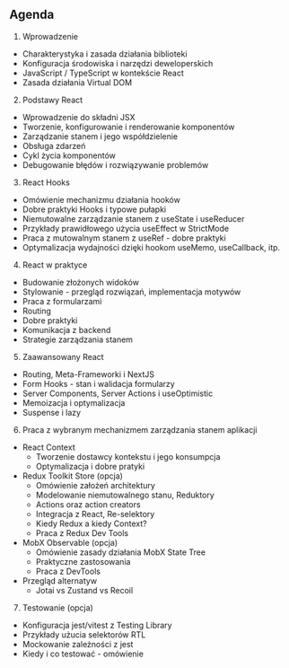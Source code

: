 ## Agenda

1. Wprowadzenie
- Charakterystyka i zasada działania biblioteki
- Konfiguracja środowiska i narzędzi deweloperskich
- JavaScript / TypeScript w kontekście React
- Zasada działania Virtual DOM
2. Podstawy React
- Wprowadzenie do składni JSX
- Tworzenie, konfigurowanie i renderowanie komponentów
- Zarządzanie stanem i jego współdzielenie
- Obsługa zdarzeń
- Cykl życia komponentów
- Debugowanie błędów i rozwiązywanie problemów
3. React Hooks
- Omówienie mechanizmu działania hooków
- Dobre praktyki Hooks i typowe pułapki
- Niemutowalne zarządzanie stanem z useState i useReducer
- Przykłady prawidłowego użycia useEffect w StrictMode
- Praca z mutowalnym stanem z useRef - dobre praktyki
- Optymalizacja wydajności dzięki hookom useMemo, useCallback, itp.
4. React w praktyce
- Budowanie złożonych widoków
- Stylowanie - przegląd rozwiązań, implementacja motywów
- Praca z formularzami
- Routing
- Dobre praktyki
- Komunikacja z backend
- Strategie zarządzania stanem
5. Zaawansowany React
- Routing, Meta-Frameworki i NextJS
- Form Hooks - stan i walidacja formularzy
- Server Components, Server Actions i useOptimistic
- Memoizacja i optymalizacja
- Suspense i lazy
6. Praca z wybranym mechanizmem zarządzania stanem aplikacji
- React Context
  - Tworzenie dostawcy kontekstu i jego konsumpcja
  - Optymalizacja i dobre pratyki
- Redux Toolkit Store (opcja)
  - Omówienie założeń architektury
  - Modelowanie niemutowalnego stanu, Reduktory
  - Actions oraz action creators
  - Integracja z React, Re-selektory
  - Kiedy Redux a kiedy Context?
  - Praca z Redux Dev Tools
- MobX Observable (opcja)
  - Omówienie zasady działania MobX State Tree
  - Praktyczne zastosowania
  - Praca z DevTools
- Przegląd alternatyw
  - Jotai vs Zustand vs Recoil
7. Testowanie (opcja)
- Konfiguracja jest/vitest z Testing Library
- Przykłady użucia selektorów RTL
- Mockowanie zależności z jest
- Kiedy i co testować - omówienie
